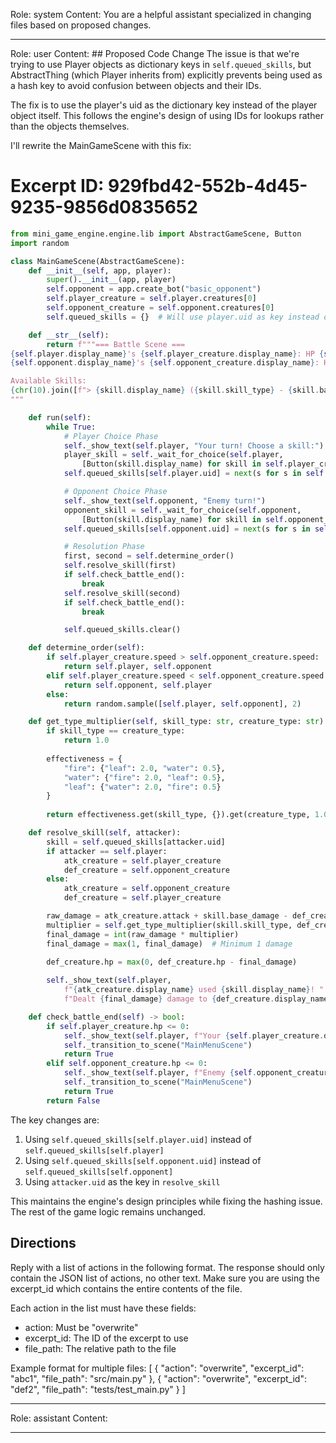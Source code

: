 Role: system
Content: You are a helpful assistant specialized in changing files based on proposed changes.
__________________
Role: user
Content: ## Proposed Code Change
The issue is that we're trying to use Player objects as dictionary keys in `self.queued_skills`, but AbstractThing (which Player inherits from) explicitly prevents being used as a hash key to avoid confusion between objects and their IDs.

The fix is to use the player's uid as the dictionary key instead of the player object itself. This follows the engine's design of using IDs for lookups rather than the objects themselves.

I'll rewrite the MainGameScene with this fix:

# Excerpt ID: 929fbd42-552b-4d45-9235-9856d0835652
```python main_game/scenes/main_game_scene.py
from mini_game_engine.engine.lib import AbstractGameScene, Button
import random

class MainGameScene(AbstractGameScene):
    def __init__(self, app, player):
        super().__init__(app, player)
        self.opponent = app.create_bot("basic_opponent")
        self.player_creature = self.player.creatures[0]
        self.opponent_creature = self.opponent.creatures[0]
        self.queued_skills = {}  # Will use player.uid as key instead of player object

    def __str__(self):
        return f"""=== Battle Scene ===
{self.player.display_name}'s {self.player_creature.display_name}: HP {self.player_creature.hp}/{self.player_creature.max_hp}
{self.opponent.display_name}'s {self.opponent_creature.display_name}: HP {self.opponent_creature.hp}/{self.opponent_creature.max_hp}

Available Skills:
{chr(10).join([f"> {skill.display_name} ({skill.skill_type} - {skill.base_damage} damage)" for skill in self.player_creature.skills])}
"""

    def run(self):
        while True:
            # Player Choice Phase
            self._show_text(self.player, "Your turn! Choose a skill:")
            player_skill = self._wait_for_choice(self.player, 
                [Button(skill.display_name) for skill in self.player_creature.skills]).display_name
            self.queued_skills[self.player.uid] = next(s for s in self.player_creature.skills if s.display_name == player_skill)

            # Opponent Choice Phase
            self._show_text(self.opponent, "Enemy turn!")
            opponent_skill = self._wait_for_choice(self.opponent,
                [Button(skill.display_name) for skill in self.opponent_creature.skills]).display_name
            self.queued_skills[self.opponent.uid] = next(s for s in self.opponent_creature.skills if s.display_name == opponent_skill)

            # Resolution Phase
            first, second = self.determine_order()
            self.resolve_skill(first)
            if self.check_battle_end():
                break
            self.resolve_skill(second)
            if self.check_battle_end():
                break

            self.queued_skills.clear()

    def determine_order(self):
        if self.player_creature.speed > self.opponent_creature.speed:
            return self.player, self.opponent
        elif self.player_creature.speed < self.opponent_creature.speed:
            return self.opponent, self.player
        else:
            return random.sample([self.player, self.opponent], 2)

    def get_type_multiplier(self, skill_type: str, creature_type: str) -> float:
        if skill_type == creature_type:
            return 1.0
        
        effectiveness = {
            "fire": {"leaf": 2.0, "water": 0.5},
            "water": {"fire": 2.0, "leaf": 0.5},
            "leaf": {"water": 2.0, "fire": 0.5}
        }
        
        return effectiveness.get(skill_type, {}).get(creature_type, 1.0)

    def resolve_skill(self, attacker):
        skill = self.queued_skills[attacker.uid]
        if attacker == self.player:
            atk_creature = self.player_creature
            def_creature = self.opponent_creature
        else:
            atk_creature = self.opponent_creature
            def_creature = self.player_creature

        raw_damage = atk_creature.attack + skill.base_damage - def_creature.defense
        multiplier = self.get_type_multiplier(skill.skill_type, def_creature.creature_type)
        final_damage = int(raw_damage * multiplier)
        final_damage = max(1, final_damage)  # Minimum 1 damage

        def_creature.hp = max(0, def_creature.hp - final_damage)
        
        self._show_text(self.player, 
            f"{atk_creature.display_name} used {skill.display_name}! "
            f"Dealt {final_damage} damage to {def_creature.display_name}!")

    def check_battle_end(self) -> bool:
        if self.player_creature.hp <= 0:
            self._show_text(self.player, f"Your {self.player_creature.display_name} was defeated! You lose!")
            self._transition_to_scene("MainMenuScene")
            return True
        elif self.opponent_creature.hp <= 0:
            self._show_text(self.player, f"Enemy {self.opponent_creature.display_name} was defeated! You win!")
            self._transition_to_scene("MainMenuScene")
            return True
        return False
```

The key changes are:
1. Using `self.queued_skills[self.player.uid]` instead of `self.queued_skills[self.player]`
2. Using `self.queued_skills[self.opponent.uid]` instead of `self.queued_skills[self.opponent]`
3. Using `attacker.uid` as the key in `resolve_skill`

This maintains the engine's design principles while fixing the hashing issue. The rest of the game logic remains unchanged.

## Directions
Reply with a list of actions in the following format. The response should only contain the JSON list of actions, no other text.
Make sure you are using the excerpt_id which contains the entire contents of the file.

Each action in the list must have these fields:
- action: Must be "overwrite"
- excerpt_id: The ID of the excerpt to use
- file_path: The relative path to the file

Example format for multiple files:
[
    {
        "action": "overwrite",
        "excerpt_id": "abc1",
        "file_path": "src/main.py"
    },
    {
        "action": "overwrite",
        "excerpt_id": "def2",
        "file_path": "tests/test_main.py"
    }
]
__________________
Role: assistant
Content: 
__________________
